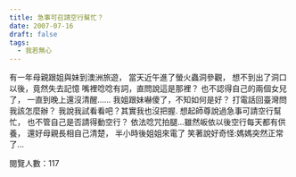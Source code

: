 ```yaml
---
title: 急事可召請空行幫忙？
date: 2007-07-16
draft: false
tags:
  - 我若無心
---
```

有一年母親跟姐與妹到澳洲旅遊，
當天近午進了螢火蟲洞參觀，
想不到出了洞口以後，竟然失去記憶
嘴裡唸唸有詞，直問說這是那裡？
也不認得自己的兩個女兒了，
一直到晚上還沒清醒……
我姐跟妹嚇傻了，不知如何是好？
打電話回臺灣問我該怎麼辦？
我說我試看看吧？其實我也沒把握.
想起師尊說過急事可請空行幫忙，
也不管自己是否請得動空行？
依法唸咒拍腿…雖然皈依以後空行每天都有供養，
還好母親長相自己清楚，
半小時後姐姐來電了
笑著說好奇怪:媽媽突然正常了…


閱覽人數：117